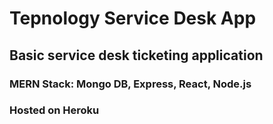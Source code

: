 # Tepnology Service Desk App

## Basic service desk ticketing application

### MERN Stack: Mongo DB, Express, React, Node.js

### Hosted on Heroku
